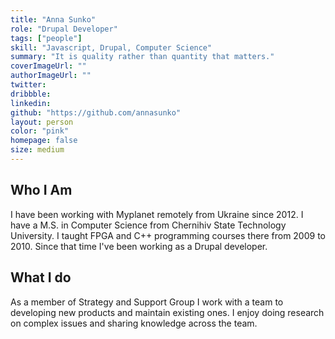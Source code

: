 ```yaml
---
title: "Anna Sunko"
role: "Drupal Developer"
tags: ["people"]
skill: "Javascript, Drupal, Computer Science"
summary: "It is quality rather than quantity that matters."
coverImageUrl: ""
authorImageUrl: ""
twitter:
dribbble: 
linkedin:
github: "https://github.com/annasunko"
layout: person
color: "pink"
homepage: false
size: medium
---
```


## Who I Am

I have been working with Myplanet remotely from Ukraine since 2012. I have a M.S. in Computer Science from Chernihiv State Technology University. I taught FPGA and C++ programming courses there from 2009 to 2010. Since that time I've been working as a Drupal developer.

## What I do

As a member of Strategy and Support Group I work with a team to developing new products and maintain existing ones. I enjoy doing research on complex issues and sharing knowledge across the team.
